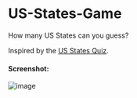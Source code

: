 # US-States-Game
How many US States can you guess?

Inspired by the [US States Quiz](https://www.sporcle.com/games/g/states).

#### Screenshot:
![image](https://user-images.githubusercontent.com/122194475/215233293-18ae3d31-f289-40e2-b148-707aaf752c52.png)
